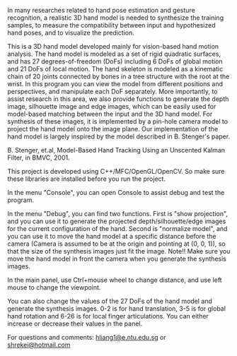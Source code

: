 In many researches related to hand pose estimation and gesture recognition, a realistic 3D hand model is needed to synthesize the training samples, to measure the compatibility between input and hypothesized hand poses, and to visualize the prediction. 

This is a 3D hand model developed mainly for vision-based hand motion analysis. The hand model is modeled as a set of rigid quadratic surfaces, and has 27 degrees-of-freedom (DoFs) including 6 DoFs of global motion and 21 DoFs of local motion. The hand skeleton is modeled as a kinematic chain of 20 joints connected by bones in a tree structure with the root at the wrist. In this program you can view the model from different positions and perspectives, and manipulate each DoF separately. More importantly, to assist research in this area, we also provide functions to generate the depth image, silhouette image and edge images, which can be easily used for model-based matching between the input and the 3D hand model. For synthesis of these images, it is implemented by a pin-hole camera model to project the hand model onto the image plane. Our implementation of the hand model is largely inspired by the model described in B. Stenger's paper. 

B. Stenger, et.al, Model-Based Hand Tracking Using an Unscented Kalman Filter, in BMVC, 2001.

This project is developed using C++/MFC/OpenGL/OpenCV. So make sure these libraries are installed before you run the project. 

In the menu "Console", you can open Console to assist debug and test the program. 

In the menu "Debug", you can find two functions. First is "show projection", and you can use it to generate the projected depth/silhouette/edge images for the current configuration of the hand. Second is "normalize model", and you can use it to move the hand model at a specific distance before the camera (Camera is assumed to be at the origin and pointing at (0, 0, 1)), so that the size of the synthesis images just fit the image. Note!! Make sure you move the hand model in front the camera when you generate the synthesis images.  

In the main panel, use Ctrl+mouse wheel to change distance, and use left mouse to change the viewpoint. 

You can also change the values of the 27 DoFs of the hand model and generate the synthesis images. 0-2 is for hand translation, 3-5 is for global hand rotation and 6-26 is for local finger articulations. You can either increase or decrease their values in the panel. 

For questions and comments: hliang1@e.ntu.edu.sg or shrekei@hotmail.com
